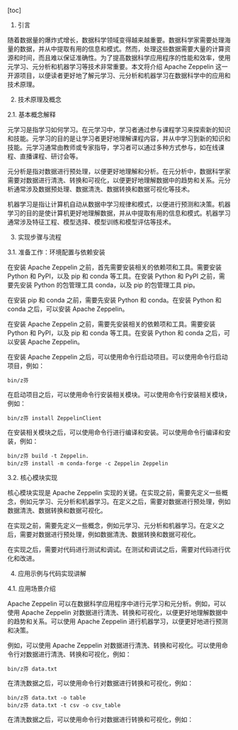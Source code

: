 
[toc]                    
                
                
1. 引言

随着数据量的爆炸式增长，数据科学领域变得越来越重要。数据科学家需要处理海量的数据，并从中提取有用的信息和模式。然而，处理这些数据需要大量的计算资源和时间，而且难以保证准确性。为了提高数据科学应用程序的性能和效率，使用元学习、元分析和机器学习等技术非常重要。本文将介绍 Apache Zeppelin 这一开源项目，以便读者更好地了解元学习、元分析和机器学习在数据科学中的应用和技术原理。

2. 技术原理及概念

2.1. 基本概念解释

元学习是指学习如何学习。在元学习中，学习者通过参与课程学习来探索新的知识和技能。元学习的目的是让学习者更好地理解课程内容，并从中学习到新的知识和技能。元学习通常由教师或专家指导，学习者可以通过多种方式参与，如在线课程、直播课程、研讨会等。

元分析是指对数据进行预处理，以便更好地理解和分析。在元分析中，数据科学家需要对数据进行清洗、转换和可视化，以便更好地理解数据中的趋势和关系。元分析通常涉及数据预处理、数据清洗、数据转换和数据可视化等技术。

机器学习是指让计算机自动从数据中学习规律和模式，以便进行预测和决策。机器学习的目的是使计算机更好地理解数据，并从中提取有用的信息和模式。机器学习通常涉及特征工程、模型选择、模型训练和模型评估等技术。

3. 实现步骤与流程

3.1. 准备工作：环境配置与依赖安装

在安装 Apache Zeppelin 之前，首先需要安装相关的依赖项和工具。需要安装 Python 和 PyPI，以及 pip 和 conda 等工具。在安装 Python 和 PyPI 之前，需要先安装 Python 的包管理工具 conda，以及 pip 的包管理工具 pip。

在安装 pip 和 conda 之前，需要先安装 Python 和 conda。在安装 Python 和 conda 之后，可以安装 Apache Zeppelin。

在安装 Apache Zeppelin 之前，需要先安装相关的依赖项和工具。需要安装 Python 和 PyPI，以及 pip 和 conda 等工具。在安装 Python 和 conda 之后，可以安装 Apache Zeppelin。

在安装 Apache Zeppelin 之后，可以使用命令行启动项目。可以使用命令行启动项目，例如：

```
bin/z芬
```

在启动项目之后，可以使用命令行安装相关模块。可以使用命令行安装相关模块，例如：

```
bin/z芬 install ZeppelinClient
```

在安装相关模块之后，可以使用命令行进行编译和安装。可以使用命令行编译和安装，例如：

```
bin/z芬 build -t Zeppelin.
bin/z芬 install -m conda-forge -c Zeppelin Zeppelin
```

3.2. 核心模块实现

核心模块实现是 Apache Zeppelin 实现的关键。在实现之前，需要先定义一些概念，例如元学习、元分析和机器学习。在定义之后，需要对数据进行预处理，例如数据清洗、数据转换和数据可视化。

在实现之前，需要先定义一些概念，例如元学习、元分析和机器学习。在定义之后，需要对数据进行预处理，例如数据清洗、数据转换和数据可视化。

在实现之后，需要对代码进行测试和调试。在测试和调试之后，需要对代码进行优化和改进。

4. 应用示例与代码实现讲解

4.1. 应用场景介绍

Apache Zeppelin 可以在数据科学应用程序中进行元学习和元分析。例如，可以使用 Apache Zeppelin 对数据进行清洗、转换和可视化，以便更好地理解数据中的趋势和关系。可以使用 Apache Zeppelin 进行机器学习，以便更好地进行预测和决策。

例如，可以使用 Apache Zeppelin 对数据进行清洗、转换和可视化。可以使用命令行对数据进行清洗、转换和可视化，例如：

```
bin/z芬 data.txt
```

在清洗数据之后，可以使用命令行对数据进行转换和可视化，例如：

```
bin/z芬 data.txt -o table
bin/z芬 data.txt -t csv -o csv_table
```

在清洗数据之后，可以使用命令行对数据进行转换和可视化，例如：

